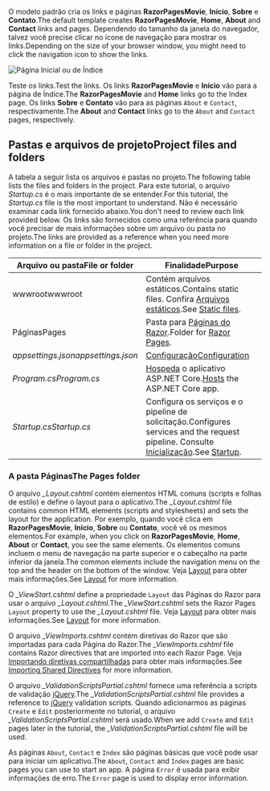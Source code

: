 <span data-ttu-id="1ce18-101">O modelo padrão cria os links e páginas **RazorPagesMovie**, **Início**, **Sobre** e **Contato**.</span><span class="sxs-lookup"><span data-stu-id="1ce18-101">The default template creates **RazorPagesMovie**, **Home**, **About** and **Contact** links and pages.</span></span> <span data-ttu-id="1ce18-102">Dependendo do tamanho da janela do navegador, talvez você precise clicar no ícone de navegação para mostrar os links.</span><span class="sxs-lookup"><span data-stu-id="1ce18-102">Depending on the size of your browser window, you might need to click the navigation icon to show the links.</span></span>

![Página Inicial ou de Índice](../../tutorials/razor-pages/razor-pages-start/_static/home2.png)

<span data-ttu-id="1ce18-104">Teste os links.</span><span class="sxs-lookup"><span data-stu-id="1ce18-104">Test the links.</span></span> <span data-ttu-id="1ce18-105">Os links **RazorPagesMovie** e **Início** vão para a página de Índice.</span><span class="sxs-lookup"><span data-stu-id="1ce18-105">The **RazorPagesMovie** and **Home** links go to the Index page.</span></span> <span data-ttu-id="1ce18-106">Os links **Sobre** e **Contato** vão para as páginas `About` e `Contact`, respectivamente.</span><span class="sxs-lookup"><span data-stu-id="1ce18-106">The **About** and **Contact** links go to the `About` and `Contact` pages, respectively.</span></span>

## <a name="project-files-and-folders"></a><span data-ttu-id="1ce18-107">Pastas e arquivos de projeto</span><span class="sxs-lookup"><span data-stu-id="1ce18-107">Project files and folders</span></span>

<span data-ttu-id="1ce18-108">A tabela a seguir lista os arquivos e pastas no projeto.</span><span class="sxs-lookup"><span data-stu-id="1ce18-108">The following table lists the files and folders in the project.</span></span> <span data-ttu-id="1ce18-109">Para este tutorial, o arquivo *Startup.cs* é o mais importante de se entender.</span><span class="sxs-lookup"><span data-stu-id="1ce18-109">For this tutorial, the *Startup.cs* file is the most important to understand.</span></span> <span data-ttu-id="1ce18-110">Não é necessário examinar cada link fornecido abaixo.</span><span class="sxs-lookup"><span data-stu-id="1ce18-110">You don't need to review each link provided below.</span></span> <span data-ttu-id="1ce18-111">Os links são fornecidos como uma referência para quando você precisar de mais informações sobre um arquivo ou pasta no projeto.</span><span class="sxs-lookup"><span data-stu-id="1ce18-111">The links are provided as a reference when you need more information on a file or folder in the project.</span></span>

| <span data-ttu-id="1ce18-112">Arquivo ou pasta</span><span class="sxs-lookup"><span data-stu-id="1ce18-112">File or folder</span></span>              | <span data-ttu-id="1ce18-113">Finalidade</span><span class="sxs-lookup"><span data-stu-id="1ce18-113">Purpose</span></span> |
| ----------------- | ------------ |
| <span data-ttu-id="1ce18-114">wwwroot</span><span class="sxs-lookup"><span data-stu-id="1ce18-114">wwwroot</span></span> | <span data-ttu-id="1ce18-115">Contém arquivos estáticos.</span><span class="sxs-lookup"><span data-stu-id="1ce18-115">Contains static files.</span></span> <span data-ttu-id="1ce18-116">Confira [Arquivos estáticos](xref:fundamentals/static-files).</span><span class="sxs-lookup"><span data-stu-id="1ce18-116">See [Static files](xref:fundamentals/static-files).</span></span> |
| <span data-ttu-id="1ce18-117">Páginas</span><span class="sxs-lookup"><span data-stu-id="1ce18-117">Pages</span></span> | <span data-ttu-id="1ce18-118">Pasta para [Páginas do Razor](xref:razor-pages/index).</span><span class="sxs-lookup"><span data-stu-id="1ce18-118">Folder for [Razor Pages](xref:razor-pages/index).</span></span> |
| <span data-ttu-id="1ce18-119">*appsettings.json*</span><span class="sxs-lookup"><span data-stu-id="1ce18-119">*appsettings.json*</span></span> | [<span data-ttu-id="1ce18-120">Configuração</span><span class="sxs-lookup"><span data-stu-id="1ce18-120">Configuration</span></span>](xref:fundamentals/configuration/index) |
| <span data-ttu-id="1ce18-121">*Program.cs*</span><span class="sxs-lookup"><span data-stu-id="1ce18-121">*Program.cs*</span></span> | <span data-ttu-id="1ce18-122">[Hospeda](xref:fundamentals/host/index) o aplicativo ASP.NET Core.</span><span class="sxs-lookup"><span data-stu-id="1ce18-122">[Hosts](xref:fundamentals/host/index) the ASP.NET Core app.</span></span>|
| <span data-ttu-id="1ce18-123">*Startup.cs*</span><span class="sxs-lookup"><span data-stu-id="1ce18-123">*Startup.cs*</span></span> | <span data-ttu-id="1ce18-124">Configura os serviços e o pipeline de solicitação.</span><span class="sxs-lookup"><span data-stu-id="1ce18-124">Configures services and the request pipeline.</span></span> <span data-ttu-id="1ce18-125">Consulte [Inicialização](xref:fundamentals/startup).</span><span class="sxs-lookup"><span data-stu-id="1ce18-125">See [Startup](xref:fundamentals/startup).</span></span>|

### <a name="the-pages-folder"></a><span data-ttu-id="1ce18-126">A pasta Páginas</span><span class="sxs-lookup"><span data-stu-id="1ce18-126">The Pages folder</span></span>

<span data-ttu-id="1ce18-127">O arquivo *_Layout.cshtml* contém elementos HTML comuns (scripts e folhas de estilo) e define o layout para o aplicativo.</span><span class="sxs-lookup"><span data-stu-id="1ce18-127">The *_Layout.cshtml* file contains common HTML elements (scripts and stylesheets) and sets the layout for the application.</span></span> <span data-ttu-id="1ce18-128">Por exemplo, quando você clica em **RazorPagesMovie**, **Início**, **Sobre** ou **Contato**, você vê os mesmos elementos.</span><span class="sxs-lookup"><span data-stu-id="1ce18-128">For example, when you click on **RazorPagesMovie**, **Home**, **About** or **Contact**, you see the same elements.</span></span> <span data-ttu-id="1ce18-129">Os elementos comuns incluem o menu de navegação na parte superior e o cabeçalho na parte inferior da janela.</span><span class="sxs-lookup"><span data-stu-id="1ce18-129">The common elements include the navigation menu on the top and the header on the bottom of the window.</span></span> <span data-ttu-id="1ce18-130">Veja [Layout](xref:mvc/views/layout) para obter mais informações.</span><span class="sxs-lookup"><span data-stu-id="1ce18-130">See [Layout](xref:mvc/views/layout) for more information.</span></span>

<span data-ttu-id="1ce18-131">O *_ViewStart.cshtml* define a propriedade `Layout` das Páginas do Razor para usar o arquivo *_Layout.cshtml*.</span><span class="sxs-lookup"><span data-stu-id="1ce18-131">The *_ViewStart.cshtml* sets the Razor Pages `Layout` property to use the *_Layout.cshtml* file.</span></span> <span data-ttu-id="1ce18-132">Veja [Layout](xref:mvc/views/layout) para obter mais informações.</span><span class="sxs-lookup"><span data-stu-id="1ce18-132">See [Layout](xref:mvc/views/layout) for more information.</span></span>

<span data-ttu-id="1ce18-133">O arquivo *_ViewImports.cshtml* contém diretivas do Razor que são importadas para cada Página do Razor.</span><span class="sxs-lookup"><span data-stu-id="1ce18-133">The *_ViewImports.cshtml* file contains Razor directives that are imported into each Razor Page.</span></span> <span data-ttu-id="1ce18-134">Veja [Importando diretivas compartilhadas](xref:mvc/views/layout#importing-shared-directives) para obter mais informações.</span><span class="sxs-lookup"><span data-stu-id="1ce18-134">See [Importing Shared Directives](xref:mvc/views/layout#importing-shared-directives) for more information.</span></span>

<span data-ttu-id="1ce18-135">O arquivo *_ValidationScriptsPartial.cshtml* fornece uma referência a scripts de validação [jQuery](https://jquery.com/).</span><span class="sxs-lookup"><span data-stu-id="1ce18-135">The *_ValidationScriptsPartial.cshtml* file provides a reference to [jQuery](https://jquery.com/) validation scripts.</span></span> <span data-ttu-id="1ce18-136">Quando adicionarmos as páginas `Create` e `Edit` posteriormente no tutorial, o arquivo *_ValidationScriptsPartial.cshtml* será usado.</span><span class="sxs-lookup"><span data-stu-id="1ce18-136">When we add `Create` and `Edit` pages later in the tutorial, the *_ValidationScriptsPartial.cshtml* file will be used.</span></span>

<span data-ttu-id="1ce18-137">As páginas `About`, `Contact` e `Index` são páginas básicas que você pode usar para iniciar um aplicativo.</span><span class="sxs-lookup"><span data-stu-id="1ce18-137">The `About`, `Contact` and `Index` pages are basic pages you can use to start an app.</span></span> <span data-ttu-id="1ce18-138">A página `Error` é usada para exibir informações de erro.</span><span class="sxs-lookup"><span data-stu-id="1ce18-138">The `Error` page is used to display error information.</span></span>
